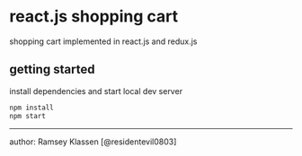 # react.js shopping cart

shopping cart implemented in react.js and redux.js

## getting started

install dependencies and start local dev server

```sh
npm install
npm start
```
* * *
author: Ramsey Klassen [@residentevil0803]
